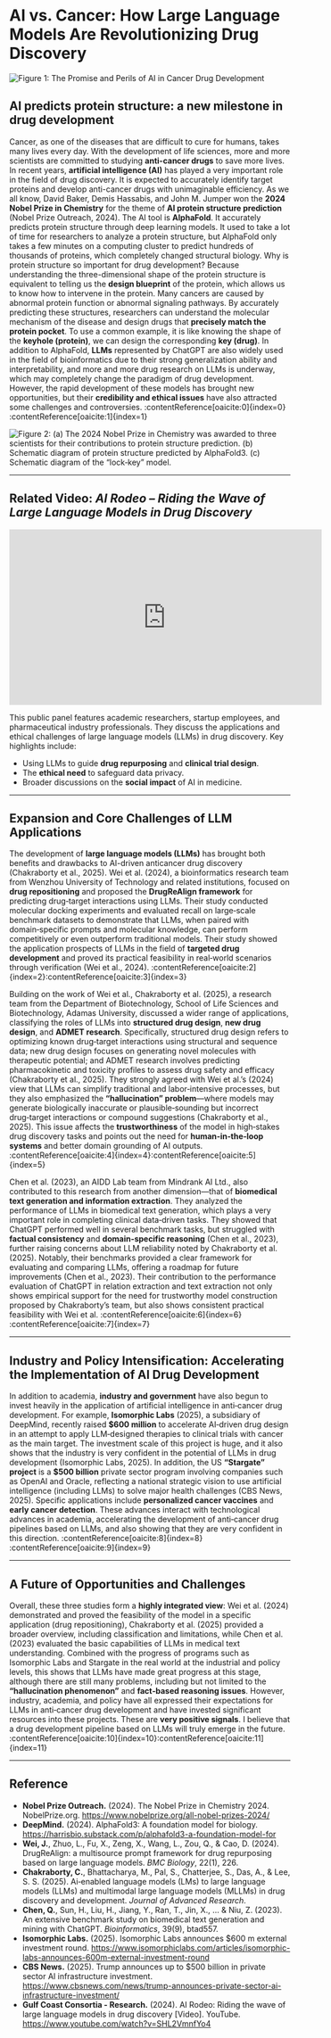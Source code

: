 # AI vs. Cancer: How Large Language Models Are Revolutionizing Drug Discovery

<p align="center">

![Figure 1: The Promise and Perils of AI in Cancer Drug Development](static/assets/img/figure1.png)

</p>

## AI predicts protein structure: a new milestone in drug development

Cancer, as one of the diseases that are difficult to cure for humans, takes many lives every day. With the development of life sciences, more and more scientists are committed to studying **anti-cancer drugs** to save more lives. In recent years, **artificial intelligence (AI)** has played a very important role in the field of drug discovery. It is expected to accurately identify target proteins and develop anti-cancer drugs with unimaginable efficiency. As we all know, David Baker, Demis Hassabis, and John M. Jumper won the **2024 Nobel Prize in Chemistry** for the theme of **AI protein structure prediction** (Nobel Prize Outreach, 2024). The AI tool is **AlphaFold**. It accurately predicts protein structure through deep learning models. It used to take a lot of time for researchers to analyze a protein structure, but AlphaFold only takes a few minutes on a computing cluster to predict hundreds of thousands of proteins, which completely changed structural biology. Why is protein structure so important for drug development? Because understanding the three-dimensional shape of the protein structure is equivalent to telling us the **design blueprint** of the protein, which allows us to know how to intervene in the protein. Many cancers are caused by abnormal protein function or abnormal signaling pathways. By accurately predicting these structures, researchers can understand the molecular mechanism of the disease and design drugs that **precisely match the protein pocket**. To use a common example, it is like knowing the shape of the **keyhole (protein)**, we can design the corresponding **key (drug)**. In addition to AlphaFold, **LLMs** represented by ChatGPT are also widely used in the field of bioinformatics due to their strong generalization ability and interpretability, and more and more drug research on LLMs is underway, which may completely change the paradigm of drug development. However, the rapid development of these models has brought new opportunities, but their **credibility and ethical issues** have also attracted some challenges and controversies. :contentReference[oaicite:0]{index=0}​:contentReference[oaicite:1]{index=1}

<p align="center">

![Figure 2: (a) The 2024 Nobel Prize in Chemistry was awarded to three scientists for their contributions to protein structure prediction. (b) Schematic diagram of protein structure predicted by AlphaFold3. (c) Schematic diagram of the “lock‑key” model.](static/assets/img/figure2.png)

</p>

---
## Related Video: *AI Rodeo – Riding the Wave of Large Language Models in Drug Discovery*

<p align="center">
<iframe width="560" height="315" src="https://www.youtube.com/embed/SHL2VmnfYo4?si=m1N4YEdkYAVPs50D" title="YouTube video player" frameborder="0" allow="accelerometer; autoplay; clipboard-write; encrypted-media; gyroscope; picture-in-picture; web-share" referrerpolicy="strict-origin-when-cross-origin" allowfullscreen></iframe>
</p>

This public panel features academic researchers, startup employees, and pharmaceutical industry professionals. They discuss the applications and ethical challenges of large language models (LLMs) in drug discovery. Key highlights include:
- Using LLMs to guide **drug repurposing** and **clinical trial design**.
- The **ethical need** to safeguard data privacy.
- Broader discussions on the **social impact** of AI in medicine.

---

## Expansion and Core Challenges of LLM Applications

The development of **large language models (LLMs)** has brought both benefits and drawbacks to AI-driven anticancer drug discovery (Chakraborty et al., 2025). Wei et al. (2024), a bioinformatics research team from Wenzhou University of Technology and related institutions, focused on **drug repositioning** and proposed the **DrugReAlign framework** for predicting drug‑target interactions using LLMs. Their study conducted molecular docking experiments and evaluated recall on large‑scale benchmark datasets to demonstrate that LLMs, when paired with domain‑specific prompts and molecular knowledge, can perform competitively or even outperform traditional models. Their study showed the application prospects of LLMs in the field of **targeted drug development** and proved its practical feasibility in real‑world scenarios through verification (Wei et al., 2024). :contentReference[oaicite:2]{index=2}​:contentReference[oaicite:3]{index=3}

Building on the work of Wei et al., Chakraborty et al. (2025), a research team from the Department of Biotechnology, School of Life Sciences and Biotechnology, Adamas University, discussed a wider range of applications, classifying the roles of LLMs into **structured drug design**, **new drug design**, and **ADMET research**. Specifically, structured drug design refers to optimizing known drug‑target interactions using structural and sequence data; new drug design focuses on generating novel molecules with therapeutic potential; and ADMET research involves predicting pharmacokinetic and toxicity profiles to assess drug safety and efficacy (Chakraborty et al., 2025). They strongly agreed with Wei et al.’s (2024) view that LLMs can simplify traditional and labor‑intensive processes, but they also emphasized the **“hallucination” problem**—where models may generate biologically inaccurate or plausible‑sounding but incorrect drug‑target interactions or compound suggestions (Chakraborty et al., 2025). This issue affects the **trustworthiness** of the model in high‑stakes drug discovery tasks and points out the need for **human‑in‑the‑loop systems** and better domain grounding of AI outputs. :contentReference[oaicite:4]{index=4}​:contentReference[oaicite:5]{index=5}

Chen et al. (2023), an AIDD Lab team from Mindrank AI Ltd., also contributed to this research from another dimension—that of **biomedical text generation and information extraction**. They analyzed the performance of LLMs in biomedical text generation, which plays a very important role in completing clinical data‑driven tasks. They showed that ChatGPT performed well in several benchmark tasks, but struggled with **factual consistency** and **domain-specific reasoning** (Chen et al., 2023), further raising concerns about LLM reliability noted by Chakraborty et al. (2025). Notably, their benchmarks provided a clear framework for evaluating and comparing LLMs, offering a roadmap for future improvements (Chen et al., 2023). Their contribution to the performance evaluation of ChatGPT in relation extraction and text extraction not only shows empirical support for the need for trustworthy model construction proposed by Chakraborty’s team, but also shows consistent practical feasibility with Wei et al. :contentReference[oaicite:6]{index=6}​:contentReference[oaicite:7]{index=7}

---

## Industry and Policy Intensification: Accelerating the Implementation of AI Drug Development

In addition to academia, **industry and government** have also begun to invest heavily in the application of artificial intelligence in anti‑cancer drug development. For example, **Isomorphic Labs** (2025), a subsidiary of DeepMind, recently raised **\$600 million** to accelerate AI‑driven drug design in an attempt to apply LLM‑designed therapies to clinical trials with cancer as the main target. The investment scale of this project is huge, and it also shows that the industry is very confident in the potential of LLMs in drug development (Isomorphic Labs, 2025). In addition, the US **“Stargate” project** is a **\$500 billion** private sector program involving companies such as OpenAI and Oracle, reflecting a national strategic vision to use artificial intelligence (including LLMs) to solve major health challenges (CBS News, 2025). Specific applications include **personalized cancer vaccines** and **early cancer detection**. These advances interact with technological advances in academia, accelerating the development of anti‑cancer drug pipelines based on LLMs, and also showing that they are very confident in this direction. :contentReference[oaicite:8]{index=8}​:contentReference[oaicite:9]{index=9}

---

## A Future of Opportunities and Challenges

Overall, these three studies form a **highly integrated view**: Wei et al. (2024) demonstrated and proved the feasibility of the model in a specific application (drug repositioning), Chakraborty et al. (2025) provided a broader overview, including classification and limitations, while Chen et al. (2023) evaluated the basic capabilities of LLMs in medical text understanding. Combined with the progress of programs such as Isomorphic Labs and Stargate in the real world at the industrial and policy levels, this shows that LLMs have made great progress at this stage, although there are still many problems, including but not limited to the **“hallucination phenomenon”** and **fact‑based reasoning issues**. However, industry, academia, and policy have all expressed their expectations for LLMs in anti‑cancer drug development and have invested significant resources into these projects. These are **very positive signals**. I believe that a drug development pipeline based on LLMs will truly emerge in the future. :contentReference[oaicite:10]{index=10}​:contentReference[oaicite:11]{index=11}

---

## Reference

- **Nobel Prize Outreach.** (2024). The Nobel Prize in Chemistry 2024. NobelPrize.org. https://www.nobelprize.org/all-nobel-prizes-2024/
- **DeepMind.** (2024). AlphaFold3: A foundation model for biology. https://harrisbio.substack.com/p/alphafold3-a-foundation-model-for
- **Wei, J.**, Zhuo, L., Fu, X., Zeng, X., Wang, L., Zou, Q., & Cao, D. (2024). DrugReAlign: a multisource prompt framework for drug repurposing based on large language models. _BMC Biology_, 22(1), 226.
- **Chakraborty, C.**, Bhattacharya, M., Pal, S., Chatterjee, S., Das, A., & Lee, S. S. (2025). Ai‑enabled language models (LMs) to large language models (LLMs) and multimodal large language models (MLLMs) in drug discovery and development. _Journal of Advanced Research_.
- **Chen, Q.**, Sun, H., Liu, H., Jiang, Y., Ran, T., Jin, X., … & Niu, Z. (2023). An extensive benchmark study on biomedical text generation and mining with ChatGPT. _Bioinformatics_, 39(9), btad557.
- **Isomorphic Labs.** (2025). Isomorphic Labs announces \$600 m external investment round. https://www.isomorphiclabs.com/articles/isomorphic-labs-announces-600m-external-investment-round
- **CBS News.** (2025). Trump announces up to \$500 billion in private sector AI infrastructure investment. https://www.cbsnews.com/news/trump-announces-private-sector-ai-infrastructure-investment/
- **Gulf Coast Consortia - Research.** (2024). AI Rodeo: Riding the wave of large language models in drug discovery [Video]. YouTube. https://www.youtube.com/watch?v=SHL2VmnfYo4
